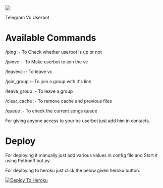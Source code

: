 <img src= "https://telegra.ph/file/2d50ee965489da49bff81.jpg" >

Telegram Vc Userbot 

# Available Commands

/ping :- To Check whether userbot is up or not

/joinvc :- To Make userbot to join the vc

/leavevc :- To leave vc

/join_group :- To join a group with it's link

/leave_group :- To leave a group 

/clear_cache :- To remove cache and previous files

/queue :- To check the current songs queue

For giving anyone access to your bc userbot just add him in contacts.

# Deploy

For deploying it manually just add various values in config file and Start it using Python3 bot.py

For deploying to heroku just click the below given heroku button.


[![Deploy To Heroku](https://www.herokucdn.com/deploy/button.svg)](https://heroku.com/deploy?template=https://github.com/nandydark/vc-telegram-userbot/tree/Heroku)
